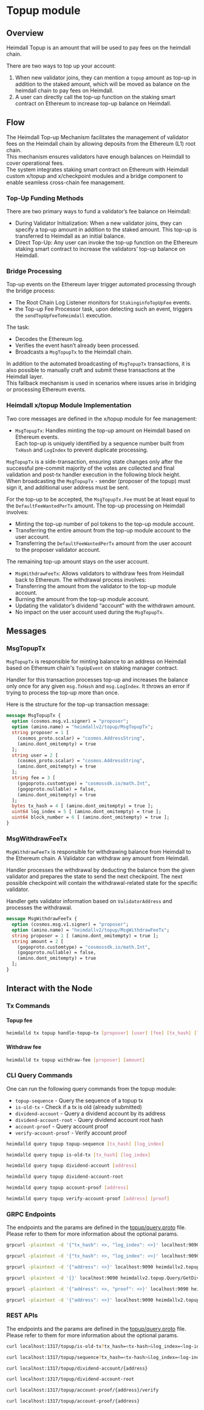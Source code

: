 # Topup module

## Overview

Heimdall Topup is an amount that will be used to pay fees on the heimdall chain.

There are two ways to top up your account:

1. When new validator joins, they can mention a `topup` amount as top-up in addition to the staked amount, which will be
   moved as balance on the heimdall chain to pay fees on Heimdall.
2. A user can directly call the top-up function on the staking smart contract on Ethereum to increase top-up balance on
   Heimdall.

## Flow

The Heimdall Top-up Mechanism facilitates the management of validator fees on the Heimdall chain by allowing deposits from the Ethereum (L1) root chain.  
This mechanism ensures validators have enough balances on Heimdall to cover operational fees.  
The system integrates staking smart contract on Ethereum with Heimdall custom x/topup and x/checkpoint modules and a bridge component to enable seamless cross-chain fee management.  

### Top-Up Funding Methods
There are two primary ways to fund a validator’s fee balance on Heimdall:

- During Validator Initialization: When a new validator joins, they can specify a top-up amount in addition to the staked amount. This top-up is transferred to Heimdall as an initial balance.
- Direct Top-Up: Any user can invoke the top-up function on the Ethereum staking smart contract to increase the validators’ top-up balance on Heimdall.

### Bridge Processing
Top-up events on the Ethereum layer trigger automated processing through the bridge process:

- The Root Chain Log Listener monitors for `StakinginfoTopUpFee` events.  
- the Top-up Fee Processor task, upon detecting such an event, triggers the `sendTopUpFeeToHeimdall` execution.

The task:

- Decodes the Ethereum log.  
- Verifies the event hasn’t already been processed.  
- Broadcasts a `MsgTopupTx` to the Heimdall chain.

In addition to the automated broadcasting of `MsgTopupTx` transactions, it is also possible to manually craft and submit these transactions at the Heimdall layer.  
This fallback mechanism is used in scenarios where issues arise in bridging or processing Ethereum events.  

### Heimdall x/topup Module Implementation
Two core messages are defined in the x/topup module for fee management:

- `MsgTopupTx`: Handles minting the top-up amount on Heimdall based on Ethereum events.  
Each top-up is uniquely identified by a sequence number built from `TxHash` and `LogIndex` to prevent duplicate processing.

`MsgTopupTx` is a side-transaction, ensuring state changes only after the successful pre-commit majority of the votes are collected and final validation and post-tx handler execution in the following block height.  
When broadcasting the `MsgTopupTx` - sender (proposer of the topup) must sign it, and additional user address must be sent.

For the top-up to be accepted, the `MsgTopupTx.Fee` must be at least equal to the `DefaultFeeWantedPerTx` amount. The top-up processing on Heimdall involves:

- Minting the top-up number of pol tokens to the top-up module account.  
- Transferring the entire amount from the top-up module account to the user account.  
- Transferring the `DefaultFeeWantedPerTx` amount from the user account to the proposer validator account.

The remaining top-up amount stays on the user account.

- `MsgWithdrawFeeTx`: Allows validators to withdraw fees from Heimdall back to Ethereum.
The withdrawal process involves:
- Transferring the amount from the validator to the top-up module account.  
- Burning the amount from the top-up module account.  
- Updating the validator’s dividend “account” with the withdrawn amount.  
- No impact on the user account used during the `MsgTopupTx`.

## Messages

### MsgTopupTx

`MsgTopupTx` is responsible for minting balance to an address on Heimdall based on Ethereum chain's `TopUpEvent` on
staking manager contract.

Handler for this transaction processes top-up and increases the balance only once for any given `msg.TxHash`
and `msg.LogIndex`. It throws an error if trying to process the top-up more than once.

Here is the structure for the top-up transaction message:

```protobuf
message MsgTopupTx {
  option (cosmos.msg.v1.signer) = "proposer";
  option (amino.name) = "heimdallv2/topup/MsgTopupTx";
  string proposer = 1 [
    (cosmos_proto.scalar) = "cosmos.AddressString",
    (amino.dont_omitempty) = true
  ];
  string user = 2 [
    (cosmos_proto.scalar) = "cosmos.AddressString",
    (amino.dont_omitempty) = true
  ];
  string fee = 3 [
    (gogoproto.customtype) = "cosmossdk.io/math.Int",
    (gogoproto.nullable) = false,
    (amino.dont_omitempty) = true
  ];
  bytes tx_hash = 4 [ (amino.dont_omitempty) = true ];
  uint64 log_index = 5 [ (amino.dont_omitempty) = true ];
  uint64 block_number = 6 [ (amino.dont_omitempty) = true ];
}
```

### MsgWithdrawFeeTx

`MsgWithdrawFeeTx` is responsible for withdrawing balance from Heimdall to the Ethereum chain.
A Validator can withdraw any amount from Heimdall.

Handler processes the withdrawal by deducting the balance from the given validator and prepares the state to send the next
checkpoint. The next possible checkpoint will contain the withdrawal-related state for the specific validator.

Handler gets validator information based on `ValidatorAddress` and processes the withdrawal.

```protobuf
message MsgWithdrawFeeTx {
  option (cosmos.msg.v1.signer) = "proposer";
  option (amino.name) = "heimdallv2/topup/MsgWithdrawFeeTx";
  string proposer = 1 [ (amino.dont_omitempty) = true ];
  string amount = 2 [
    (gogoproto.customtype) = "cosmossdk.io/math.Int",
    (gogoproto.nullable) = false,
    (amino.dont_omitempty) = true
  ];
}
```

## Interact with the Node

### Tx Commands

#### Topup fee

```bash
heimdalld tx topup handle-topup-tx [proposer] [user] [fee] [tx_hash] [log_index] [block_number]
```

#### Withdraw fee

```bash
heimdalld tx topup withdraw-fee [proposer] [amount]
```

### CLI Query Commands

One can run the following query commands from the topup module:

* `topup-sequence` - Query the sequence of a topup tx
* `is-old-tx` - Check if a tx is old (already submitted)
* `dividend-account` - Query a dividend account by its address
* `dividend-account-root` - Query dividend account root hash
* `account-proof` - Query account proof
* `verify-account-proof` - Verify account proof

```bash
heimdalld query topup topup-sequence [tx_hash] [log_index]
```

```bash
heimdalld query topup is-old-tx [tx_hash] [log_index]
```

```bash
heimdalld query topup dividend-account [address]
```

```bash
heimdalld query topup dividend-account-root
```

```bash
heimdalld query topup account-proof [address]
```

```bash
heimdalld query topup verify-account-proof [address] [proof]
```

### GRPC Endpoints

The endpoints and the params are defined in the [topup/query.proto](/proto/heimdallv2/topup/query.proto) file.
Please refer to them for more information about the optional params.

```bash
grpcurl -plaintext -d '{"tx_hash": <>, "log_index": <>}' localhost:9090 heimdallv2.topup.Query/IsTopupTxOld
```

```bash
grpcurl -plaintext -d '{"tx_hash": <>, "log_index": <>}' localhost:9090 heimdallv2.topup.Query/GetTopupTxSequence
```

```bash
grpcurl -plaintext -d '{"address": <>}' localhost:9090 heimdallv2.topup.Query/GetDividendAccountByAddress
```

```bash
grpcurl -plaintext -d '{}' localhost:9090 heimdallv2.topup.Query/GetDividendAccountRootHash
```

```bash
grpcurl -plaintext -d '{"address": <>, "proof": <>}' localhost:9090 heimdallv2.topup.Query/VerifyAccountProofByAddress
```

```bash
grpcurl -plaintext -d '{"address": <>}' localhost:9090 heimdallv2.topup.Query/GetAccountProofByAddress
```

### REST APIs

The endpoints and the params are defined in the [topup/query.proto](/proto/heimdallv2/topup/query.proto) file.
Please refer to them for more information about the optional params.

```bash
curl localhost:1317/topup/is-old-tx?tx_hash=<tx-hash>&log_index=<log-index>
```

```bash
curl localhost:1317/topup/sequence?tx_hash=<tx-hash>&log_index=<log-index>
```

```bash
curl localhost:1317/topup/dividend-account/{address}
```

```bash
curl localhost:1317/topup/dividend-account-root
```

```bash
curl localhost:1317/topup/account-proof/{address}/verify
```

```bash
curl localhost:1317/topup/account-proof/{address}
```
